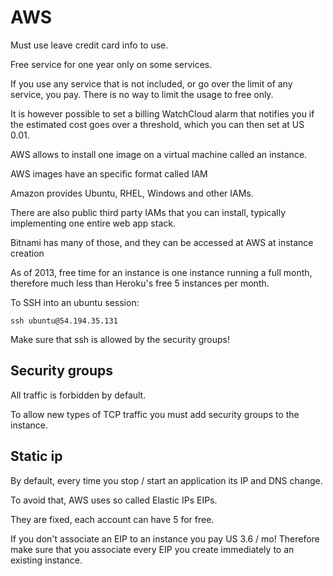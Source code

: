 
# AWS

Must use leave credit card info to use.

Free service for one year only on some services.

If you use any service that is not included, or go over the limit of any service, you pay. There is no way to limit the usage to free only.

It is however possible to set a billing WatchCloud alarm that notifies you if the estimated cost goes over a threshold, which you can then set at US 0.01.

AWS allows to install one image on a virtual machine called an instance.

AWS images have an specific format called IAM

Amazon provides Ubuntu, RHEL, Windows and other IAMs.

There are also public third party IAMs that you can install, typically implementing one entire web app stack.

Bitnami has many of those, and they can be accessed at AWS at instance creation

As of 2013, free time for an instance is one instance running a full month, therefore much less than Heroku's free 5 instances per month.

To SSH into an ubuntu session:

    ssh ubuntu@54.194.35.131

Make sure that ssh is allowed by the security groups!

## Security groups

All traffic is forbidden by default.

To allow new types of TCP traffic you must add security groups to the instance.

## Static ip

By default, every time you stop / start an application its IP and DNS change.

To avoid that, AWS uses so called Elastic IPs EIPs.

They are fixed, each account can have 5 for free.

If you don't associate an EIP to an instance you pay US 3.6 / mo!
Therefore make sure that you associate every EIP you create immediately to an existing instance.
